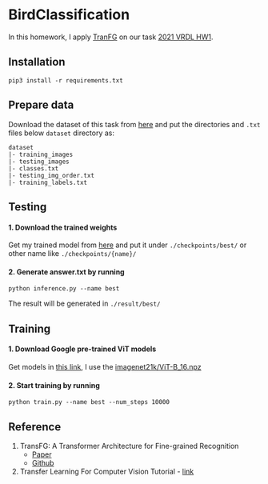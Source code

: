 # BirdClassification

In this homework, I apply [TranFG](https://github.com/TACJu/TransFG) on our task [2021 VRDL HW1](#). 


## Installation

`pip3 install -r requirements.txt`

## Prepare data
Download the dataset of this task from [here](https://competitions.codalab.org/competitions/35668?secret_key=09789b13-35ec-4928-ac0f-6c86631dda07#participate-get_starting_kit) and put the directories and `.txt` files below `dataset` directory as:
```
dataset
|- training_images
|- testing_images
|- classes.txt
|- testing_img_order.txt
|- training_labels.txt
```

## Testing
#### 1. Download the trained weights 
Get my trained model from [here]() and put it under `./checkpoints/best/` or other name like `./checkpoints/{name}/`

#### 2. Generate answer.txt by running

``` 
python inference.py --name best
```
The result will be generated in `./result/best/`

## Training
#### 1. Download Google pre-trained ViT models
Get models in [this link](https://console.cloud.google.com/storage/browser/vit_models), I use the [imagenet21k/ViT-B_16.npz](https://console.cloud.google.com/storage/browser/_details/vit_models/imagenet21k/ViT-B_16.npz?pageState=(%22StorageObjectListTable%22:(%22f%22:%22%255B%255D%22)))

#### 2. Start training by running
```
python train.py --name best --num_steps 10000
```

## Reference

1. TransFG: A Transformer Architecture for Fine-grained Recognition
    * [Paper](https://arxiv.org/abs/2103.07976)
    * [Github](https://github.com/TACJu/TransFG)
3. Transfer Learning For Computer Vision Tutorial - [link](https://pytorch.org/tutorials/beginner/transfer_learning_tutorial.html) 
